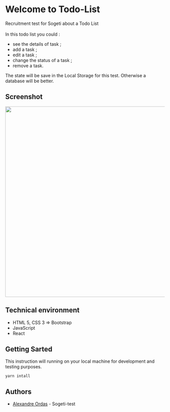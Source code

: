 # Welcome to Todo-List
Recruitment test for Sogeti about a Todo List <br>
<br> In this todo list you could :
- see the details of task ;
- add a task ;
- edit a task ;
- change the status of a task ;
- remove a task.

The state will be save in the Local Storage for this test. Otherwise a database will be better.


## Screenshot
<img src="https://github.com/alexandre-ordas/todo-list/blob/master/public/images/front-page-todolist.png" height="600">



## Technical environment
- HTML 5, CSS 3 => Bootstrap
- JavaScript
- React

## Getting Sarted

This instruction will running on your local machine for development and testing purposes.
```
yarn intall
```

## Authors
- [Alexandre Ordas](https://github.com/alexandre-ordas) - Sogeti-test
